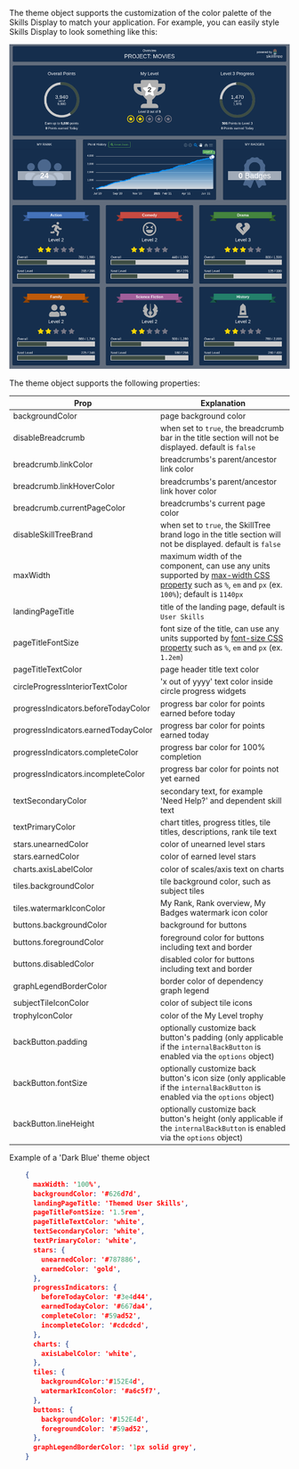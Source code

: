 The theme object supports the customization of the color palette of the Skills Display to match your application. 
For example, you can easily style Skills Display to look something like this: 

![User Skills Image](../../screenshots/progress-and-ranking/client-display-themed-proj.png)

The theme object supports the following properties:

| Prop          | Explanation  |
| ------------- | -----------  |
| backgroundColor | page background color |
| disableBreadcrumb <since project="skills-service" version="1.5.0" :is-block="true"/> | when set to ``true``, the breadcrumb bar in the title section will not be displayed.  default is ``false`` |
| breadcrumb.linkColor <since project="skills-service" version="1.5.0" :is-block="true"/> | breadcrumbs's parent/ancestor link color  |
| breadcrumb.linkHoverColor <since project="skills-service" version="1.5.0" :is-block="true"/> | breadcrumbs's parent/ancestor link hover color  |
| breadcrumb.currentPageColor <since project="skills-service" version="1.5.0" :is-block="true"/> | breadcrumbs's current page color  |
| disableSkillTreeBrand <since project="skills-service" version="1.5.0" :is-block="true"/> | when set to ``true``, the SkillTree brand logo in the title section will not be displayed.  default is ``false`` |
| maxWidth <since project="skills-service" version="1.4.0" :is-block="true"/> | maximum width of the component, can use any units supported by [max-width CSS property](https://developer.mozilla.org/en-US/docs/Web/CSS/max-width) such as ``%``, ``em`` and ``px`` (ex. ``100%``); default is ``1140px``  |
| landingPageTitle <since project="skills-service" version="1.4.0" :is-block="true"/> | title of the landing page, default is ``User Skills`` |
| pageTitleFontSize <since project="skills-service" version="1.4.0" :is-block="true"/> | font size of the title, can use any units supported by [font-size CSS property](https://developer.mozilla.org/en-US/docs/Web/CSS/font-size) such as ``%``, ``em`` and ``px`` (ex. ``1.2em``) |
| pageTitleTextColor | page header title text color | 
| circleProgressInteriorTextColor | 'x out of yyyy' text color inside circle progress widgets |
| progressIndicators.beforeTodayColor | progress bar color for points earned before today | 
| progressIndicators.earnedTodayColor | progress bar color for points earned today | 
| progressIndicators.completeColor | progress bar color for 100% completion | 
| progressIndicators.incompleteColor | progress bar color for points not yet earned  | 
| textSecondaryColor | secondary text, for example 'Need Help?' and dependent skill text | 
| textPrimaryColor | chart titles, progress titles, tile titles, descriptions, rank tile text | 
| stars.unearnedColor | color of unearned level stars | 
| stars.earnedColor | color of earned level stars | 
| charts.axisLabelColor | color of scales/axis text on charts | 
| tiles.backgroundColor | tile background color, such as subject tiles | 
| tiles.watermarkIconColor | My Rank, Rank overview, My Badges watermark icon color | 
| buttons.backgroundColor <since project="skills-service" version="1.4.0" :is-block="true"/> | background for buttons | 
| buttons.foregroundColor <since project="skills-service" version="1.4.0" :is-block="true"/> | foreground color for buttons including text and border |
| buttons.disabledColor <since project="skills-service" version="1.4.0" :is-block="true"/> | disabled color for buttons including text and border |
| graphLegendBorderColor | border color of dependency graph legend | 
| subjectTileIconColor | color of subject tile icons |
| trophyIconColor | color of the My Level trophy |
| backButton.padding <since project="skills-service" version="1.4.0" :is-block="true"/> | optionally customize back button's padding (only applicable if the ``internalBackButton`` is enabled via the ``options`` object) |
| backButton.fontSize <since project="skills-service" version="1.4.0" :is-block="true"/> | optionally customize back button's icon size (only applicable if the ``internalBackButton`` is enabled via the ``options`` object) |
| backButton.lineHeight <since project="skills-service" version="1.4.0" :is-block="true"/> | optionally customize back button's height (only applicable if the ``internalBackButton`` is enabled via the ``options`` object) | 

Example of a 'Dark Blue' theme object

``` json
    {
      maxWidth: '100%',
      backgroundColor: '#626d7d',
      landingPageTitle: 'Themed User Skills',
      pageTitleFontSize: '1.5rem',
      pageTitleTextColor: 'white',
      textSecondaryColor: 'white',
      textPrimaryColor: 'white',
      stars: {
        unearnedColor: '#787886',
        earnedColor: 'gold',
      },
      progressIndicators: {
        beforeTodayColor: '#3e4d44',
        earnedTodayColor: '#667da4',
        completeColor: '#59ad52',
        incompleteColor: '#cdcdcd',
      },
      charts: {
        axisLabelColor: 'white',
      },
      tiles: {
        backgroundColor:'#152E4d',
        watermarkIconColor: '#a6c5f7',
      },
      buttons: {
        backgroundColor: '#152E4d',
        foregroundColor: '#59ad52',
      },
      graphLegendBorderColor: '1px solid grey',
    }
``` 

